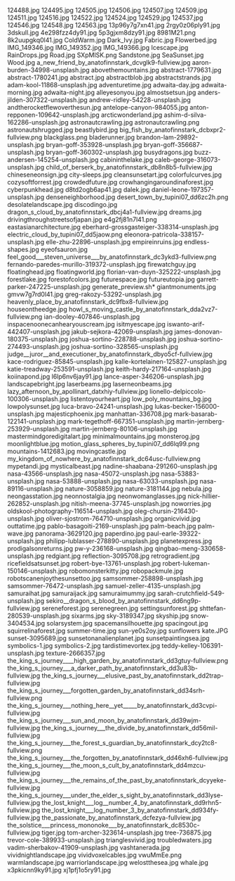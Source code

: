 124488.jpg
124495.jpg
124505.jpg
124506.jpg
124507.jpg
124509.jpg
124511.jpg
124516.jpg
124522.jpg
124524.jpg
124529.jpg
124537.jpg
124546.jpg
124548.jpg
124563.jpg
13p96y7g7xn41.jpg
2rgy0z06ply91.jpg
3dskull.jpg
4e298fzz4dy91.jpg
5p3gjxm8dzy91.jpg
8981M21.png
8k2uupgkq0l41.jpg
ColdWarm.jpg
Dark_Ivy.jpg
Fabric.jpg
Flowerbed.jpg
IMG_149346.jpg
IMG_149352.jpg
IMG_149366.jpg
Icescape.jpg
RainDrops.jpg
Road.jpg
SXpMlSK.png
Sandstone.jpg
SeaSunset.jpg
Wood.jpg
a_new_friend_by_anatofinnstark_dcvglk9-fullview.jpg
aaron-burden-34998-unsplash.jpg
abovethemountains.jpg
abstract-1779631.jpg
abstract-1780241.jpg
abstract.jpg
abstractblob.jpg
abstractstrands.jpg
adam-kool-11868-unsplash.jpg
adventuretime.jpg
adwaita-day.jpg
adwaita-morning.jpg
adwaita-night.jpg
alleyesonyou.jpg
almostsetsun.jpg
anders-jilden-307322-unsplash.jpg
andrew-ridley-54228-unsplash.jpg
andtherocketflewoverthesun.jpg
antelope-canyon-984055.jpg
anton-repponen-109642-unsplash.jpg
arcticwonderland.jpg
ashim-d-silva-162286-unsplash.jpg
astronautcrawling.jpg
astronautcrawling.png
astronautshrugged.jpg
beastlybird.jpg
big_fish_by_anatofinnstark_dcbxpr2-fullview.png
blackglass.png
bladerunner.jpg
brandon-lam-29892-unsplash.jpg
bryan-goff-353928-unsplash.jpg
bryan-goff-356687-unsplash.jpg
bryan-goff-360302-unsplash.jpg
busydragons.jpg
buzz-andersen-145254-unsplash.jpg
cabininthelake.jpg
caleb-george-316073-unsplash.jpg
child_of_berserk_by_anatofinnstark_db8n8b5-fullview.jpg
chineseneonsign.jpg
city-sleeps.jpg
cleansunsetart.jpg
colorfulcurves.jpg
cozysoftforrest.jpg
crowdedfuture.jpg
crowhangingaroundinaforest.jpg
cyberpunkhead.jpg
d8td2ogb6ap41.jpg
dalek.jpg
daniel-leone-197357-unsplash.jpg
denseneighborhood.jpg
desert_town_by_tupini07_dd6zc2h.png
desolatelandscape.jpg
discodingo.jpg
dragon_s_cloud_by_anatofinnstark_dbcj4a1-fullview.jpg
dreams.jpg
drivingthroughstreetsofjapan.jpg
e4g2fj81n7l41.png
eastasianarchitecture.jpg
eberhard-grossgasteiger-338314-unsplash.jpg
electric_cloud_by_tupini07_dd5jaow.png
eleonora-patricola-338157-unsplash.jpg
elle-zhu-22896-unsplash.jpg
empireinruins.jpg
endless-shapes.jpg
eyeofsauron.jpg
feel_good___steven_universe___by_anatofinnstark_dc3ykd3-fullview.png
fernando-paredes-murillo-319372-unsplash.jpg
firewatchguy.jpg
floatinghead.jpg
floatingworld.jpg
florian-van-duyn-325222-unsplash.jpg
forestlake.jpg
forestofcolors.jpg
futurespace.jpg
futureutopia.jpg
garrett-parker-247225-unsplash.jpg
generate_preview.sh*
giantmonuments.jpg
gmvw7g7rd0l41.jpg
greg-rakozy-53292-unsplash.jpg
heavenly_place_by_anatofinnstark_dc9fbx8-fullview.jpg
houseontheedge.jpg
howl_s_moving_castle_by_anatofinnstark_dda2vz7-fullview.png
ian-dooley-407846-unsplash.jpg
inspacenoonecanhearyouscream.jpg
isitmyescape.jpg
iswanto-arif-442407-unsplash.jpg
jakub-sejkora-42069-unsplash.jpg
james-donovan-180375-unsplash.jpg
joshua-sortino-228788-unsplash.jpg
joshua-sortino-274493-unsplash.jpg
joshua-sortino-328565-unsplash.jpg
judge__juror__and_executioner_by_anatofinnstark_dbyo5cf-fullview.jpg
kace-rodriguez-85845-unsplash.jpg
kalle-kortelainen-125827-unsplash.jpg
katie-treadway-253591-unsplash.jpg
keith-hardy-217164-unsplash.jpg
koiinapond.jpg
l6lp6nv6jay91.jpg
lance-asper-346206-unsplash.jpg
landscapebright.jpg
laserbeams.jpg
laserneonbeams.jpg
lazy_afternoon_by_apollinart_datxhiy-fullview.jpg
lionello-delpiccolo-100306-unsplash.jpg
listentoyourheart.jpg
low_poly_mountains_bg.jpg
lowpolysunset.jpg
luca-bravo-24241-unsplash.jpg
lukas-becker-156000-unsplash.jpg
majesticphoenix.jpg
manhattan-336708.jpg
mark-basarab-122141-unsplash.jpg
mark-tegethoff-667351-unsplash.jpg
martin-jernberg-253929-unsplash.jpg
martin-jernberg-80106-unsplash.jpg
mastermindgoredigitalart.jpg
minimalmountains.jpg
monsterog.jpg
moonlightblue.jpg
motion_glass_spheres_by_tupini07_dd6lq99.png
mountains-1412683.jpg
movingcastle.jpg
my_kingdom_of_nowhere_by_anatofinnstark_dc64usc-fullview.png
mypetandi.jpg
mysticalbeast.jpg
nadine-shaabana-291260-unsplash.jpg
nasa-43566-unsplash.jpg
nasa-45072-unsplash.jpg
nasa-53883-unsplash.jpg
nasa-53888-unsplash.jpg
nasa-63033-unsplash.jpg
nasa-89116-unsplash.jpg
nature-3058859.jpg
nature-3181144.jpg
nebula.jpg
neongasstation.jpg
neonnostalgia.jpg
neonwomanglasses.jpg
nick-hillier-262852-unsplash.jpg
nitish-meena-37745-unsplash.jpg
noworries.jpg
oldskool-photography-116514-unsplash.jpg
oleg-chursin-216430-unsplash.jpg
oliver-sjostrom-764710-unsplash.jpg
organicvivid.jpg
outtatime.jpg
pablo-basagoiti-2169-unsplash.jpg
palm-beach.jpg
palm-wave.jpg
panorama-3629120.jpg
paperdino.jpg
paul-earle-39322-unsplash.jpg
philipp-lublasser-278890-unsplash.jpg
planetexpress.jpg
prodigalsonreturns.jpg
pw-y-236168-unsplash.jpg
qingbao-meng-330658-unsplash.jpg
redgiant.jpg
reflection-3095708.jpg
retrogradient.jpg
ricefieldsatsunset.jpg
robert-bye-13761-unsplash.jpg
robert-lukeman-150146-unsplash.jpg
robomonsterkitty.jpg
robopackmule.jpg
robotscanenjoythesunsettoo.jpg
samsommer-258898-unsplash.jpg
samsommer-76472-unsplash.jpg
samuel-zeller-4135-unsplash.jpg
samuraihat.jpg
samuraijack.jpg
samuraimummy.jpg
sarah-crutchfield-549-unsplash.jpg
sekiro__dragon_s_blood_by_anatofinnstark_dd6ng9p-fullview.jpg
sereneforest.jpg
serenegreen.jpg
settingsunforest.jpg
shttefan-280539-unsplash.jpg
sixarms.jpg
sky-3189347.jpg
skyship.jpg
snow-3404534.jpg
solarsystem.jpg
spacemansilhouette.jpg
spacingout.jpg
squirrelinaforest.jpg
summer-time.jpg
sun-ye0s2oy.jpg
sunflowers kate.JPG
sunset-3095689.jpg
sunsetonanalienplanet.jpg
sunsetpaintingsea.jpg
symbolics-1.jpg
symbolics-2.jpg
tardistimevortex.jpg
teddy-kelley-106391-unsplash.jpg
texture-2666357.jpg
the_king_s_journey____high_garden_by_anatofinnstark_dd3gtuy-fullview.png
the_king_s_journey___a_darker_path_by_anatofinnstark_dd3u83b-fullview.jpg
the_king_s_journey___elusive_past_by_anatofinnstark_dd2trap-fullview.jpg
the_king_s_journey___forgotten_garden_by_anatofinnstark_dd34srh-fullview.png
the_king_s_journey___nothing_here__yet_____by_anatofinnstark_dd3cvpi-fullview.jpg
the_king_s_journey___sun_and_moon_by_anatofinnstark_dd39wjm-fullview.jpg
the_king_s_journey___the_divide_by_anatofinnstark_dd56mil-fullview.jpg
the_king_s_journey___the_forest_s_guardian_by_anatofinnstark_dcy2tc8-fullview.png
the_king_s_journey___the_forgotten_by_anatofinnstark_dd46xh6-fullview.jpg
the_king_s_journey___the_moon_s_cult_by_anatofinnstark_dd4mzcu-fullview.jpg
the_king_s_journey___the_remains_of_the_past_by_anatofinnstark_dcyyeke-fullview.jpg
the_king_s_journey___under_the_elder_s_sight_by_anatofinnstark_dd3lyse-fullview.jpg
the_lost_knight___log__number_4_by_anatofinnstark_dd9rhn5-fullview.jpg
the_lost_knight___log_number_3_by_anatofinnstark_dd934fy-fullview.jpg
the_passionate_by_anatofinnstark_dcfezya-fullview.jpg
the_solstice___princess_mononoke___by_anatofinnstark_dc8530c-fullview.jpg
tiger.jpg
tom-archer-323614-unsplash.jpg
tree-736875.jpg
trevor-cole-389933-unsplash.jpg
trianglesvivid.jpg
troubledwaters.jpg
vadim-sherbakov-41909-unsplash.jpg
vashtanerada.jpg
vividnightlandscape.jpg
vividvoxelcables.jpg
vwuMmEe.png
warmlandscape.jpg
warriorlandscape.jpg
welostthesea.jpg
whale.jpg
x3pkicnn9ky91.jpg
xj1pfj1o5ry91.jpg
